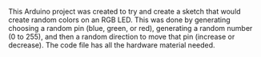 This Arduino project was created to try and create a sketch that would create random colors on an RGB LED. This was done by generating choosing a random pin (blue, green, or red), generating a random number (0 to 255), and then a random direction to move that pin (increase or decrease).
The code file has all the hardware material needed. 
